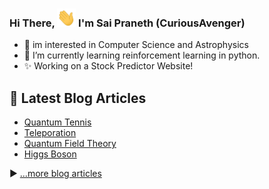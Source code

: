 ### Hi There, <img src="https://raw.githubusercontent.com/CuriousAvenger/CuriousAvenger/main/wave.gif" width="30px"> I'm Sai Praneth (CuriousAvenger)

- 👀 im interested in Computer Science and Astrophysics
- 🌱 I’m currently learning reinforcement learning in python.
- ✨ Working on a Stock Predictor Website!

## 📘 Latest Blog Articles

- [Quantum Tennis](https://curiousavenger.net/blogs/blog-QT.html)
- [Teleporation](https://curiousavenger.net/blogs/blog-TP.html)
- [Quantum Field Theory](https://curiousavenger.net/blogs/blog-QFT.html)
- [Higgs Boson](https://curiousavenger.net/blogs/blog-HB.html)


▶ [...more blog articles](https://curiousavenger.net/blogs.html)

